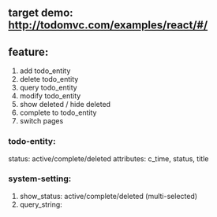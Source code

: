 ## target demo: http://todomvc.com/examples/react/#/

## feature:
1. add todo_entity
2. delete todo_entity
3. query todo_entity
4. modify todo_entity
5. show deleted / hide deleted
6. complete to todo_entity
7. switch pages



### todo-entity: 
status: active/complete/deleted
attributes: c_time, status, title

### system-setting:
1. show_status: active/complete/deleted (multi-selected)
2. query_string: